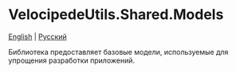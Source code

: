 # VelocipedeUtils.Shared.Models

[English](README.md) | [Русский](README.ru.md)

Библиотека предоставляет базовые модели, используемые для упрощения разработки приложений.
